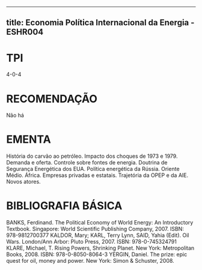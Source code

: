 
---
title: Economia Política Internacional da Energia - ESHR004 
---

# TPI

4-0-4

# RECOMENDAÇÃO

Não há

# EMENTA

História do carvão ao petróleo. Impacto dos choques de 1973 e 1979. Demanda e oferta. Controle sobre fontes de energia. Doutrina de Segurança Energética dos EUA. Política energética da Rússia. Oriente Médio. África. Empresas privadas e estatais. Trajetória da OPEP e da AIE. Novos atores.

# BIBLIOGRAFIA BÁSICA

BANKS, Ferdinand. The Political Economy of World Energy: An Introductory Textbook. Singapore: World Scientific Publishing Company, 2007. ISBN: 978-9812700377
KALDOR, Mary; KARL, Terry Lynn, SAID, Yahia (Edit). Oil Wars. London/Ann Arbor: Pluto Press, 2007. ISBN: 978-0-745324791
KLARE, Michael, T. Rising Powers, Shrinking Planet. New York: Metropolitan Books, 2008. ISBN: 978-0-8050-8064-3
YERGIN, Daniel. The prize: epic quest for oil, money and power. New York: Simon & Schuster, 2008.
        
